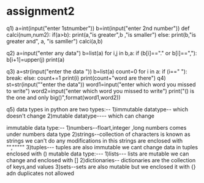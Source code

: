 # assignment2
q1)
a=int(input("enter 1stnumber"))
b=int(input("enter 2nd number"))
def calci(num,num2):
    if(a>b):
       print(a,"is greater",b ,"is smaller")
    else:
       print(b,"is greater and", a, "is samller")
 calci(a,b)
 
 q2)
 a=input("enter any data")
 b=list(a)
 for i,j in b,a:
 if (b[i]=="." or b[i]==","):
    b[i+1]=upper(j)
  print(a)

q3)
a=str(input("enter the data "))
b=list(a)
count=0
for i in a:
   if (i==" "):
     break:
    else:
       count+=1
       print(i)
       print(count+"word are there")
q4)
st=str(input(""enter the data"))
word1=input("enter which word you missed to write")
word2=input("enter which word you missed to write")
print("() is the one and only big()",format(word1,word2))

q5)
data types in python are two types:--
1)immutable datatype-- which doesn't change
2)mutable datatype---- which can change

immutable data type:--
    1)numbers--floart,integer ,long numbers comes under numbers data type
    2)strings--collection of characters is known as strings we can't do any modifications in this strings are enclosed with "","""""
    3)tuples--- tuples are also immutable we cant change data in tuples enclosed with () 
mutable data type:---
    1)lists--- lists are mutable we can change and enclosed with []
    2)dictionaries-- dictionaries are the collection of keys,and values
    3)sets--sets are also mutable but we enclosed it with {} adn duplicates not allowed

